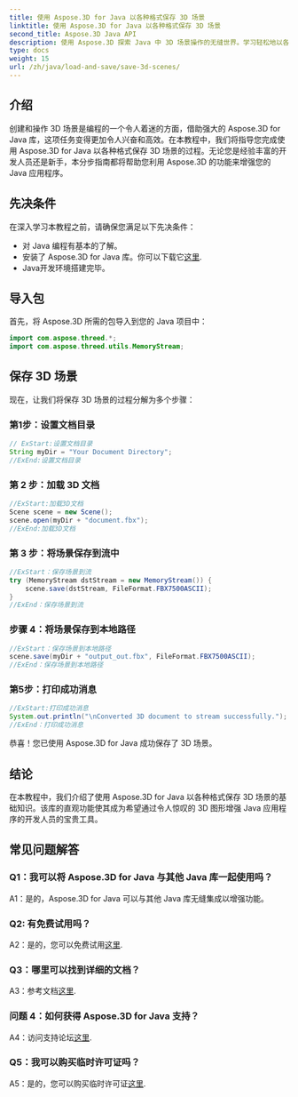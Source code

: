 ```yaml
---
title: 使用 Aspose.3D for Java 以各种格式保存 3D 场景
linktitle: 使用 Aspose.3D for Java 以各种格式保存 3D 场景
second_title: Aspose.3D Java API
description: 使用 Aspose.3D 探索 Java 中 3D 场景操作的无缝世界。学习轻松地以各种格式保存场景。
type: docs
weight: 15
url: /zh/java/load-and-save/save-3d-scenes/
---
```

## 介绍

创建和操作 3D 场景是编程的一个令人着迷的方面，借助强大的 Aspose.3D for Java 库，这项任务变得更加令人兴奋和高效。在本教程中，我们将指导您完成使用 Aspose.3D for Java 以各种格式保存 3D 场景的过程。无论您是经验丰富的开发人员还是新手，本分步指南都将帮助您利用 Aspose.3D 的功能来增强您的 Java 应用程序。

## 先决条件

在深入学习本教程之前，请确保您满足以下先决条件：

- 对 Java 编程有基本的了解。
- 安装了 Aspose.3D for Java 库。你可以下载它[这里](https://releases.aspose.com/3d/java/).
- Java开发环境搭建完毕。

## 导入包

首先，将 Aspose.3D 所需的包导入到您的 Java 项目中：

```java
import com.aspose.threed.*;
import com.aspose.threed.utils.MemoryStream;

```

## 保存 3D 场景

现在，让我们将保存 3D 场景的过程分解为多个步骤：

### 第1步：设置文档目录

```java
// ExStart:设置文档目录
String myDir = "Your Document Directory";
//ExEnd:设置文档目录
```

### 第 2 步：加载 3D 文档

```java
//ExStart:加载3D文档
Scene scene = new Scene();
scene.open(myDir + "document.fbx");
//ExEnd:加载3D文档
```

### 第 3 步：将场景保存到流中

```java
//ExStart：保存场景到流
try (MemoryStream dstStream = new MemoryStream()) {
    scene.save(dstStream, FileFormat.FBX7500ASCII);
}
//ExEnd：保存场景到流
```

### 步骤 4：将场景保存到本地路径

```java
//ExStart：保存场景到本地路径
scene.save(myDir + "output_out.fbx", FileFormat.FBX7500ASCII);
//ExEnd：保存场景到本地路径
```

### 第5步：打印成功消息

```java
//ExStart:打印成功消息
System.out.println("\nConverted 3D document to stream successfully.");
//ExEnd：打印成功消息
```

恭喜！您已使用 Aspose.3D for Java 成功保存了 3D 场景。

## 结论

在本教程中，我们介绍了使用 Aspose.3D for Java 以各种格式保存 3D 场景的基础知识。该库的直观功能使其成为希望通过令人惊叹的 3D 图形增强 Java 应用程序的开发人员的宝贵工具。

## 常见问题解答

### Q1：我可以将 Aspose.3D for Java 与其他 Java 库一起使用吗？

A1：是的，Aspose.3D for Java 可以与其他 Java 库无缝集成以增强功能。

### Q2: 有免费试用吗？

 A2：是的，您可以免费试用[这里](https://releases.aspose.com/).

### Q3：哪里可以找到详细的文档？

A3：参考文档[这里](https://reference.aspose.com/3d/java/).

### 问题 4：如何获得 Aspose.3D for Java 支持？

A4：访问支持论坛[这里](https://forum.aspose.com/c/3d/18).

### Q5：我可以购买临时许可证吗？

 A5：是的，您可以购买临时许可证[这里](https://purchase.aspose.com/temporary-license/).